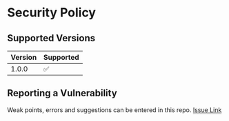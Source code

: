 # Security Policy

## Supported Versions

| Version | Supported          |
| ------- | ------------------ |
| 1.0.0   | :white_check_mark: |

## Reporting a Vulnerability

Weak points, errors and suggestions can be entered in this repo.
[Issue Link](https://github.com/tomeksdev/Emails-To-Issue/issues)
